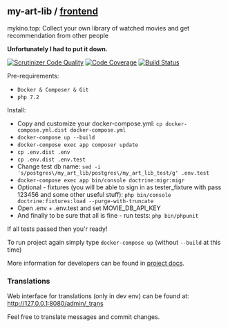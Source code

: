 ## my-art-lib / [frontend](https://github.com/svbackend/my-art-lib-spa)

mykino.top: Collect your own library of watched movies and get recommendation from other people

**Unfortunately I had to put it down.**

[![Scrutinizer Code Quality](https://scrutinizer-ci.com/g/svbackend/my-art-lib/badges/quality-score.png?b=master)](https://scrutinizer-ci.com/g/svbackend/my-art-lib/?branch=master)
[![Code Coverage](https://scrutinizer-ci.com/g/svbackend/my-art-lib/badges/coverage.png?b=master)](https://scrutinizer-ci.com/g/svbackend/my-art-lib/?branch=master)
[![Build Status](https://travis-ci.org/svbackend/my-art-lib.svg?branch=master)](https://travis-ci.org/svbackend/my-art-lib)

Pre-requirements:

* `Docker & Composer & Git`
* `php 7.2`

Install:

* Copy and customize your docker-compose.yml: `cp docker-compose.yml.dist docker-compose.yml`
* `docker-compose up --build`
* `docker-compose exec app composer update`
* `cp .env.dist .env`
* `cp .env.dist .env.test`
* Change test db name: `sed -i 's/postgres\/my_art_lib/postgres\/my_art_lib_test/g' .env.test` 
* `docker-compose exec app bin/console doctrine:migr:migr`
* Optional - fixtures (you will be able to sign in as tester_fixture with pass 123456 and some other useful stuff): `php bin/console doctrine:fixtures:load --purge-with-truncate`
* Open .env + .env.test and set MOVIE_DB_API_KEY
* And finally to be sure that all is fine - run tests: `php bin/phpunit`

If all tests passed then you'r ready!

To run project again simply type `docker-compose up` (without `--build` at this time)

More information for developers can be found in [project docs](docs/current.md).

### Translations

Web interface for translations (only in dev env) can be found at: http://127.0.0.1:8080/admin/_trans

Feel free to translate messages and commit changes.
